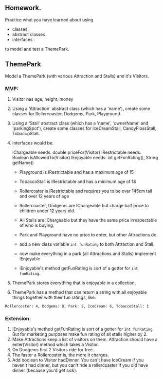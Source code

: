 ## Homework.

Practice what you have learned about using 

* classes, 
* abstract classes
* interfaces

to model and test a ThemePark.

## ThemePark

Model a ThemePark (with various Attraction and Stalls) and it's Visitors.

### MVP:


1. Visitor has age, height, money
2. Using a 'Attraction' abstract class (which has a 'name'), create some classes for Rollercoaster, Dodgems, Park, Playground.
3. Using a 'Stall' abstract class (which has a 'name', 'ownerName' and 'parkingSpot'), create some classes for IceCreamStall, CandyFlossStall, TobaccoStall.

5. Interfaces would be:
	
	IChargeable needs: double priceFor(Visitor)
	IRestrictable needs: Boolean isAllowedTo(Visitor)
	IEnjoyable needs: int getFunRating(), String getName()


	- Playground is IRestrictable and has a maximum age of 15
	- TobaccoStall is IRestrictable and has a minimum age of 18
	- Rollercoster is IRestrictable and requires you to be over 145cm tall and over 12 years of age
	
	- Rollercoaster, Dodgems are IChargeable but charge half price to children under 12 years old.
	- All Stalls are IChargeable but they have the same price irrespectable of who is buying.
	- Park and Playground have no price to enter, but other Attractions do.
	
	- add a new class variable `int funRating` to both Attraction and Stall.
	- now make everything in a park (all Attractions and Stalls) implement IEnjoyable
	- IEnjoyable's method getFunRating is sort of a getter for `int funRating`.

		
4. ThemePark stores everything that is enjoyable in a collection.
5. ThemePark has a method that can return a string with all enjoyable things together with their fun ratings, like:

`Rollercoster: 4, Dodgems: 8, Park: 2, IceCream: 6, TobaccoStall: 1 `

### Extension:

1. IEnjoyable's method getFunRating is sort of a getter for `int funRating`. But for marketing purposes make fun rating of all stalls higher by 2.
1. Make Attractions keep a list of visitors on them. Attraction should have a enter(Visitor) method which takes a Visitor.
2. On Dodgems first 2 Visitors ride for free.
3. The faster a Rollercoster is, the more it charges.
4. Add boolean to Visitor hadDinner. You can't have IceCream if you haven't had dinner, but you can't ride a rollercoaster if you did have dinner (because you'd get sick).  